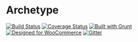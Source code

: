 # Archetype

[![Build Status](https://magnum.travis-ci.com/valendesigns/archetype.svg?token=voszAy4sM8HC6SBeuVGv&branch=master)](https://magnum.travis-ci.com/valendesigns/archetype/) [![Coverage Status](https://coveralls.io/repos/valendesigns/archetype/badge.svg?branch=master&t=ZKh1U6)](https://coveralls.io/r/valendesigns/archetype?branch=master) [![Built with Grunt](https://cdn.gruntjs.com/builtwith.png)](http://gruntjs.com/) [![Designed for WooCommerce](http://img.shields.io/badge/Designed%20for-WooCommerce-a46497.svg)](http://woothemes.com/woocommerce/) [![Gitter](https://badges.gitter.im/Join%20Chat.svg)](https://gitter.im/valendesigns/archetype?utm_source=badge&utm_medium=badge&utm_campaign=pr-badge)